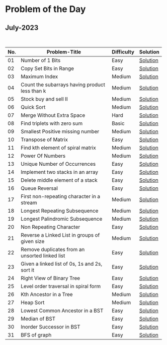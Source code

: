 # Problem of the Day

## July-2023

  <br>
  
| No. |         Problem-Title                         | Difficulty   | Solution |
| ----|---------------------------------------------- | -------      | ------- |
| 01  | Number of 1 Bits | Easy | [Solution](https://github.com/Mehul237/GFG_237/blob/main/00_Problem%20of%20the%20Day/07_July/Numberof1Bits.cpp)
| 02  | Copy Set Bits in Range | Easy | [Solution](https://github.com/Mehul237/GFG_237/blob/main/00_Problem%20of%20the%20Day/07_July/CopySetBitsinRange.cpp)
| 03  | Maximum Index | Medium | [Solution](https://github.com/Mehul237/GFG_237/blob/main/00_Problem%20of%20the%20Day/07_July/MaximumIndex.cpp)
| 04  | Count the subarrays having product less than k | Medium | [Solution](https://github.com/Mehul237/GFG_237/blob/main/00_Problem%20of%20the%20Day/07_July/Countthesubarrayshavingproductlessthank.cpp)
| 05  | Stock buy and sell II | Medium | [Solution](https://github.com/Mehul237/GFG_237/blob/main/00_Problem%20of%20the%20Day/07_July/StockbuyandsellII.cpp)
| 06  | Quick Sort      | Medium | [Solution](https://github.com/Mehul237/GFG_237/blob/main/00_Problem%20of%20the%20Day/07_July/QuickSort.cpp)
| 07  | Merge Without Extra Space | Hard | [Solution](https://github.com/Mehul237/GFG_237/blob/main/00_Problem%20of%20the%20Day/07_July/MergeWithoutExtraSpace.cpp)
| 08  | Find triplets with zero sum | Basic | [Solution](https://github.com/Mehul237/GFG_237/blob/main/00_Problem%20of%20the%20Day/07_July/Findtripletswithzerosum.cpp)
| 09  | Smallest Positive missing number | Medium | [Solution](https://github.com/Mehul237/GFG_237/blob/main/00_Problem%20of%20the%20Day/07_July/SmallestPositiveMissingNumber.cpp)
| 10  | Transpose of Matrix | Easy | [Solution](https://github.com/Mehul237/GFG_237/blob/main/00_Problem%20of%20the%20Day/07_July/TransposeofMatrix.cpp)
| 11  | Find kth element of spiral matrix | Medium | [Solution](https://github.com/Mehul237/GFG_237/blob/main/00_Problem%20of%20the%20Day/07_July/Findkthelementofspiralmatrix.cpp)
| 12  | Power Of Numbers | Medium | [Solution](https://github.com/Mehul237/GFG_237/blob/main/00_Problem%20of%20the%20Day/07_July/PowerOfNumbers.cpp)
| 13  | Unique Number of Occurrences | Easy | [Solution](https://github.com/Mehul237/GFG_237/blob/main/00_Problem%20of%20the%20Day/07_July/UniqueNumberofOccurrences.cpp)
| 14  | Implement two stacks in an array | Easy | [Solution](https://github.com/Mehul237/GFG_237/blob/main/00_Problem%20of%20the%20Day/07_July/Implementtwostacksinanarray.cpp)
| 15  | Delete middle element of a stack | Easy | [Solution](https://github.com/Mehul237/GFG_237/blob/main/00_Problem%20of%20the%20Day/07_July/Deletemiddleelementofastack.cpp)
| 16  | Queue Reversal | Easy | [Solution](https://github.com/Mehul237/GFG_237/blob/main/00_Problem%20of%20the%20Day/07_July/QueueReversal.cpp)
| 17  | First non-repeating character in a stream | Medium | [Solution](https://github.com/Mehul237/GFG_237/blob/main/00_Problem%20of%20the%20Day/07_July/Firstnon-repeatingcharacterinastream.cpp)
| 18  | Longest Repeating Subsequence | Medium | [Solution](https://github.com/Mehul237/GFG_237/blob/main/00_Problem%20of%20the%20Day/07_July/LongestRepeatingSubsequence.cpp)
| 19  | Longest Palindromic Subsequence | Medium | [Solution](https://github.com/Mehul237/GFG_237/blob/main/00_Problem%20of%20the%20Day/07_July/LongestPalindromicSubsequence.cpp)
| 20 | Non Repeating Character | Easy | [Solution](https://github.com/Mehul237/GFG_237/blob/main/00_Problem%20of%20the%20Day/07_July/NonRepeatingCharacter.cpp)
| 21 | Reverse a Linked List in groups of given size | Medium | [Solution](https://github.com/Mehul237/GFG_237/blob/main/00_Problem%20of%20the%20Day/07_July/ReverseaLinkedListingroupsofgivensize.cpp)
| 22 | Remove duplicates from an unsorted linked list | Easy | [Solution](https://github.com/Mehul237/GFG_237/blob/main/00_Problem%20of%20the%20Day/07_July/Removeduplicatesfromanunsortedlinkedlist.cpp)
| 23 | Given a linked list of 0s, 1s and 2s, sort it | Easy | [Solution](https://github.com/Mehul237/GFG_237/blob/main/00_Problem%20of%20the%20Day/07_July/Givenalinkedlistof0s1sand2ssortit.cpp)
| 24 | Right View of Binary Tree | Easy | [Solution](https://github.com/Mehul237/GFG_237/blob/main/00_Problem%20of%20the%20Day/07_July/RightViewofBinaryTree.cpp)
| 25 | Level order traversal in spiral form | Easy | [Solution](https://github.com/Mehul237/GFG_237/blob/main/00_Problem%20of%20the%20Day/07_July/Levelordertraversalinspiralform.cpp)
| 26 | Kth Ancestor in a Tree | Medium | [Solution](https://github.com/Mehul237/GFG_237/blob/main/00_Problem%20of%20the%20Day/07_July/KthAncestorinaTree.cpp)
| 27 | Heap Sort | Medium | [Solution](https://github.com/Mehul237/GFG_237/blob/main/00_Problem%20of%20the%20Day/07_July/HeapSort.cpp)
| 28 | Lowest Common Ancestor in a BST | Easy | [Solution](https://github.com/Mehul237/GFG_237/blob/main/00_Problem%20of%20the%20Day/07_July/LowestCommonAncestorinaBST.cpp)
| 29 | Median of BST | Easy | [Solution](https://github.com/Mehul237/GFG_237/blob/main/00_Problem%20of%20the%20Day/07_July/MedianofBST.cpp)
| 30 | Inorder Successor in BST | Easy | [Solution](https://github.com/Mehul237/GFG_237/blob/main/00_Problem%20of%20the%20Day/07_July/InorderSuccessorinBST.cpp)
| 31 | BFS of graph | Easy | [Solution](https://github.com/Mehul237/GFG_237/blob/main/00_Problem%20of%20the%20Day/07_July/BFSofgraph.cpp)

